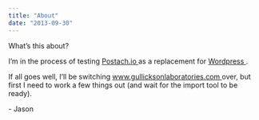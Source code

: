```yaml
---
title: "About"
date: "2013-09-30"
---
```


<div class="content">
<p>What’s this about?</p>
<p>I’m in the process of testing <a href="http://Postach.io" target="_blank"> Postach.io </a> as a
replacement for <a href="http://www.wordpress.org" target="_blank"> Wordpress </a> .</p>
<p>If all goes well, I’ll be switching <a href="http://www.gullicksonlaboratories.com" target="_blank"> www.gullicksonlaboratories.com
</a> over, but first I need to work a few
things out (and wait for the import tool to be ready).</p>
<p>- Jason</p>
</div>
